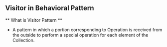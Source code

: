 ## Visitor in Behavioral Pattern

** What is Visitor Pattern **

- A pattern in which a portion corresponding to Operation is received from the outside to perform a special operation for each element of the Collection.
